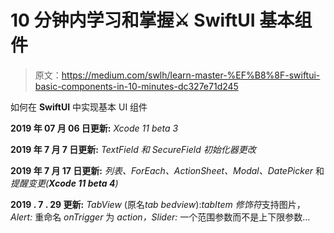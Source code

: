 # 10 分钟内学习和掌握⚔️ SwiftUI 基本组件

> 原文：<https://medium.com/swlh/learn-master-%EF%B8%8F-swiftui-basic-components-in-10-minutes-dc327e71d245>

如何在 **SwiftUI** 中实现基本 UI 组件

**2019 年 07 月 06 日更新:** *Xcode 11 beta 3*

**2019 年 7 月 7 日更新:** *TextField 和 SecureField 初始化器更改*

**2019 年 7 月 17 日更新:** *列表、ForEach、ActionSheet、Modal、DatePicker* 和*提醒变更(***Xcode 11 beta 4***)*

**2019 . 7 . 29 更新:** *TabView* (原名*tab bedview*):*tabItem 修饰符*支持图片， *Alert:* 重命名 *onTrigger* 为 *action，Slider:* 一个范围参数而不是上下限参数…